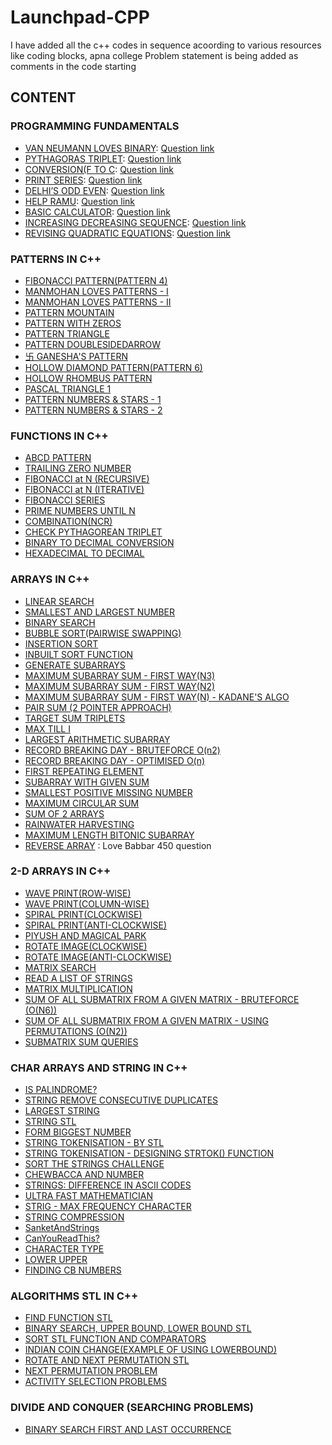 # Launchpad-CPP
I have added all the c++ codes in sequence acoording to various resources like coding blocks, apna college
Problem statement is being added as comments in the code starting

## CONTENT

### PROGRAMMING FUNDAMENTALS
* [VAN NEUMANN LOVES BINARY](./Fundamentals/Van_Neumann_loves_Binary.cpp): [Question link](https://hack.codingblocks.com/app/contests/1030/219/problem)
* [PYTHAGORAS TRIPLET](./Fundamentals/pythagoras_triplet.cpp): [Question link](https://hack.codingblocks.com/app/contests/1030/107/problem)
* [CONVERSION(F TO C](./Fundamentals/Conversion_F_to_C.cpp): [Question link](https://hack.codingblocks.com/app/contests/1030/560/problem)
* [PRINT SERIES](./Fundamentals/Print_Series.cpp): [Question link](https://hack.codingblocks.com/app/contests/1030/201/problem)
* [DELHI’S ODD EVEN](./Fundamentals/Delhi_Odd_Even.cpp): [Question link](https://hack.codingblocks.com/app/contests/1030/853/problem)
* [HELP RAMU](./Fundamentals/Help_Ramu.cpp): [Question link](https://hack.codingblocks.com/app/contests/1030/1089/problem)
* [BASIC CALCULATOR](./Fundamentals/Basic_Calculator.cpp): [Question link](https://hack.codingblocks.com/app/contests/1030/461/problem)
* [INCREASING DECREASING SEQUENCE](./Fundamentals/Increasing_Decreasing.cpp): [Question link](https://hack.codingblocks.com/app/practice/1/1314/problem)
* [REVISING QUADRATIC EQUATIONS](./Fundamentals/Revising_Quadratic_Equations.cpp): [Question link](https://hack.codingblocks.com/app/practice/3/1320/problem)


### PATTERNS IN C++
* [FIBONACCI PATTERN(PATTERN 4)](./Patterns/Fibonacci_Pattern_Pattern4.cpp)
* [MANMOHAN LOVES PATTERNS - I](./Patterns/Manmohan_Loves_Patterns1.cpp)
* [MANMOHAN LOVES PATTERNS - II](./Patterns/Manmohan_Loves_Patterns2.cpp)
* [PATTERN MOUNTAIN](./Patterns/Patterns_Mountain.cpp)
* [PATTERN WITH ZEROS](./Patterns/Pattern_with_Zeroes.cpp)
* [PATTERN TRIANGLE](./Patterns/Pattern_triangle.cpp)
* [PATTERN DOUBLESIDEDARROW](./Patterns/Pattern_DoubleSidedArrow.cpp)
* [卐 GANESHA'S PATTERN](./Patterns/Ganesha_Pattern.cpp)
* [HOLLOW DIAMOND PATTERN(PATTERN 6)](./Patterns/Hollow_Diamond_Pattern.cpp)
* [HOLLOW RHOMBUS PATTERN](./Patterns/Hollow_Rhombus_Pattern.cpp)
* [PASCAL TRIANGLE 1](./Patterns/Pascal_Triangle_1.cpp)
* [PATTERN NUMBERS & STARS - 1](./Patterns/Pascal_Number_&_Stars_1.cpp)
* [PATTERN NUMBERS & STARS - 2](./Patterns/Pascal_Number_&_Stars_2.cpp)

### FUNCTIONS IN C++
* [ABCD PATTERN](./Functions/ABCD_Pattern.cpp)
* [TRAILING ZERO NUMBER](./Functions/Trailing_zeroes.cpp)
* [FIBONACCI at N (RECURSIVE)](./Functions/Recursive_Fibonacci.cpp)
* [FIBONACCI at N (ITERATIVE)](./Functions/Iterative_Fibonacci.cpp)
* [FIBONACCI SERIES](./Functions/Fibonacci_Series_N.cpp)
* [PRIME NUMBERS UNTIL N](./Functions/Prime_Nos_until_N.cpp)
* [COMBINATION(NCR)](./Functions/nCr.cpp)
* [CHECK PYTHAGOREAN TRIPLET](./Functions/pythogoreantriplet.cpp)
* [BINARY TO DECIMAL CONVERSION](./Functions/Binary_to_Decimal.cpp)
* [HEXADECIMAL TO DECIMAL](./Functions/Hexadecimal_to_Decimal.cpp)

### ARRAYS IN C++
* [LINEAR SEARCH](./Arrays/Linear_Search.cpp)
* [SMALLEST AND LARGEST NUMBER](./Arrays/Smallest_and_Largest_Number.cpp)
* [BINARY SEARCH](./Arrays/Binary_Search.cpp)
* [BUBBLE SORT(PAIRWISE SWAPPING)](./Arrays/Bubble_sort.cpp)
* [INSERTION SORT](./Arrays/Insertion_sort.cpp)
* [INBUILT SORT FUNCTION ](./Arrays/Inbuilt_sort.cpp)
* [GENERATE SUBARRAYS](./Arrays/Print_Subarrays.cpp)
* [MAXIMUM SUBARRAY SUM -  FIRST WAY(N3)](./Arrays/Max_Subarray_sum_1.cpp)
* [MAXIMUM SUBARRAY SUM -  FIRST WAY(N2)](./Arrays/Max_Subarray_sum_2.cpp)
* [MAXIMUM SUBARRAY SUM -  FIRST WAY(N) - KADANE'S ALGO](./Arrays/Max_Subarray_sum_3_Kadane.cpp)
* [PAIR SUM (2 POINTER APPROACH)](./Arrays/Pair_sum_2_Pointer.cpp)
* [TARGET SUM TRIPLETS](./Arrays/Triplet_sum_2_Pointer.cpp)
* [MAX TILL I](./Arrays/Max_Till_I.cpp)
* [LARGEST ARITHMETIC SUBARRAY](./Arrays/.cpp)
* [RECORD BREAKING DAY - BRUTEFORCE O(n2)](./Arrays/Record_Breaking_Day_Bruteforce.cpp)
* [RECORD BREAKING DAY - OPTIMISED O(n)](./Arrays/Record_Breaking_Day_Optimised.cpp)
* [FIRST REPEATING ELEMENT](./Arrays/First_Repeating_Element.cpp)
* [SUBARRAY WITH GIVEN SUM](./Arrays/Subarray_with_given_sum.cpp)
* [SMALLEST POSITIVE MISSING NUMBER](./Arrays/Smallest_Positive_Missing_Number.cpp)
* [MAXIMUM CIRCULAR SUM](./Arrays/Maximum_Circular_Sum.cpp)
* [SUM OF 2 ARRAYS](./Arrays/Sum_Of_2_Arrays.cpp)
* [RAINWATER HARVESTING](./Arrays/Rainwater_Harvesting.cpp)
* [MAXIMUM LENGTH BITONIC SUBARRAY](./Arrays/Max_Length_Bitonic_Subarrays.cpp)
* [REVERSE ARRAY](./Arrays/ReverseArray.cpp) : Love Babbar 450 question

### 2-D ARRAYS IN C++
* [WAVE PRINT(ROW-WISE)](./2D_Arrays/WavePrint_rowwise.cpp)
* [WAVE PRINT(COLUMN-WISE)](./2D_Arrays/Wave_Print_ColWise.cpp)
* [SPIRAL PRINT(CLOCKWISE)](./2D_Arrays/SpiralPrint.cpp)
* [SPIRAL PRINT(ANTI-CLOCKWISE)](./2D_Arrays/SpiralPrint_anticlockwise.cpp)
* [PIYUSH AND MAGICAL PARK](./2D_Arrays/Piyush_And_magical_park.cpp)
* [ROTATE IMAGE(CLOCKWISE)](./2D_Arrays/Rotate_image_clockwise.cpp)
* [ROTATE IMAGE(ANTI-CLOCKWISE)](./2D_Arrays/Rotate_image_anticlockwise.cpp)
* [MATRIX SEARCH](./2D_Arrays/Matrix_Search.cpp)
* [READ A LIST OF STRINGS](./2D_Arrays/Read_list_of_strings.cpp)
* [MATRIX MULTIPLICATION](./2D_Arrays/Matrix_multiplication.cpp)
* [SUM OF ALL SUBMATRIX FROM A GIVEN MATRIX - BRUTEFORCE (O(N6))](./2D_Arrays/sum_of_all_submatrix_1.cpp)
* [SUM OF ALL SUBMATRIX FROM A GIVEN MATRIX - USING PERMUTATIONS (O(N2))](./2D_Arrays/sum_of_all_submatrix_2.cpp)
* [SUBMATRIX SUM QUERIES](./2D_Arrays/submatrix_Sum_queries.cpp)

### CHAR ARRAYS AND STRING IN C++
* [IS PALINDROME?](./Character_Arrays_and_Strings/Is_Palindrome.cpp)
* [STRING REMOVE CONSECUTIVE DUPLICATES](./Character_Arrays_and_Strings/Remove_Duplicates.cpp)
* [LARGEST STRING](./Character_Arrays_and_Strings/Largest_String.cpp)
* [STRING STL](./Character_Arrays_and_Strings/String_STL.cpp)
* [FORM BIGGEST NUMBER](./Character_Arrays_and_Strings/Form_Biggest_Number.cpp)
* [STRING TOKENISATION - BY STL](./Character_Arrays_and_Strings/String_Tokenisation_stl.cpp)
* [STRING TOKENISATION - DESIGNING STRTOK() FUNCTION](./Character_Arrays_and_Strings/Design_String_Tokenisation.cpp)
* [SORT THE STRINGS CHALLENGE](./Character_Arrays_and_Strings/Sort_the_strings.cpp)
* [CHEWBACCA AND NUMBER](./Character_Arrays_and_Strings/Chewbacca_And_numbers.cpp)
* [STRINGS: DIFFERENCE IN ASCII CODES](./Character_Arrays_and_Strings/String_Diff_in_ascii.cpp)
* [ULTRA FAST MATHEMATICIAN](./Character_Arrays_and_Strings/Ultra_Fast_Mathematician.cpp)
* [STRIG - MAX FREQUENCY CHARACTER](./Character_Arrays_and_Strings/Max_Freq_char.cpp)
* [STRING COMPRESSION](./Character_Arrays_and_Strings/String_Compression.cpp)
* [SanketAndStrings](./Character_Arrays_and_Strings/SanketAndStrings.cpp)
* [CanYouReadThis?](./Character_Arrays_and_Strings/CanYouReadThis.cpp)
* [CHARACTER TYPE](./Character_Arrays_and_Strings/Char_Type.cpp)
* [LOWER UPPER](./Character_Arrays_and_Strings/Lower_Upper.cpp)
* [FINDING CB NUMBERS](./Character_Arrays_and_Strings/Find_CB_Numbers.cpp)

### ALGORITHMS STL IN C++
* [FIND FUNCTION STL](./Algorithms_STL/Find_Function.cpp)
* [BINARY SEARCH, UPPER BOUND, LOWER BOUND STL](./Algorithms_STL/Binary_Search_STL.cpp)
* [SORT STL FUNCTION AND COMPARATORS](./Algorithms_STL/Sort_Function.cpp)
* [INDIAN COIN CHANGE(EXAMPLE OF USING LOWERBOUND)](./Algorithms_STL/Indian_Coin_Change.cpp)
* [ROTATE AND NEXT PERMUTATION STL](./Algorithms_STL/Next_Permutation.cpp)
* [NEXT PERMUTATION PROBLEM](./Algorithms_STL/Next_Permu.cpp)
* [ACTIVITY SELECTION PROBLEMS](./Algorithms_STL/Activity_Selection.cpp)

### DIVIDE AND CONQUER (SEARCHING PROBLEMS)

* [BINARY SEARCH FIRST AND LAST OCCURRENCE](./Divide_and_Conquer/Binary_first_last_occ.cpp)






